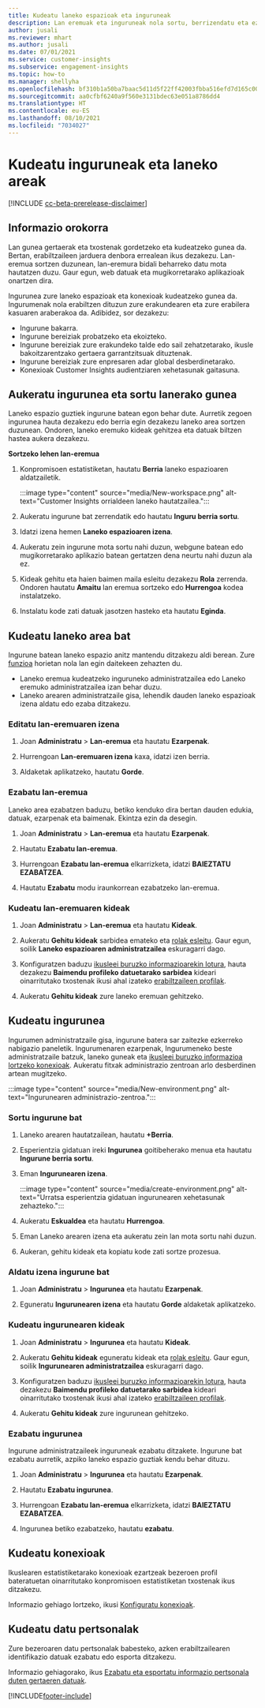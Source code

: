 ```yaml
---
title: Kudeatu laneko espazioak eta inguruneak
description: Lan eremuak eta inguruneak nola sortu, berrizendatu eta ezabatu.
author: jusali
ms.reviewer: mhart
ms.author: jusali
ms.date: 07/01/2021
ms.service: customer-insights
ms.subservice: engagement-insights
ms.topic: how-to
ms.manager: shellyha
ms.openlocfilehash: bf310b1a50ba7baac5d11d5f22ff42003fbba516efd7d165c00b59adc958da2e
ms.sourcegitcommit: aa0cfbf6240a9f560e3131bdec63e051a8786dd4
ms.translationtype: HT
ms.contentlocale: eu-ES
ms.lasthandoff: 08/10/2021
ms.locfileid: "7034027"
---
```

# <a name="manage-environments-and-workspaces"></a>Kudeatu inguruneak eta laneko areak

[!INCLUDE [cc-beta-prerelease-disclaimer](includes/cc-beta-prerelease-disclaimer.md)]

## <a name="overview"></a>Informazio orokorra

Lan gunea gertaerak eta txostenak gordetzeko eta kudeatzeko gunea da. Bertan, erabiltzaileen jarduera denbora errealean ikus dezakezu. Lan-eremua sortzen duzunean, lan-eremura bidali beharreko datu mota hautatzen duzu. Gaur egun, web datuak eta mugikorretarako aplikazioak onartzen dira.

Ingurunea zure laneko espazioak eta konexioak kudeatzeko gunea da. Ingurumenak nola erabiltzen dituzun zure erakundearen eta zure erabilera kasuaren araberakoa da. Adibidez, sor dezakezu:

-   Ingurune bakarra.
-   Ingurune bereiziak probatzeko eta ekoizteko.
-   Ingurune bereiziak zure erakundeko talde edo sail zehatzetarako, ikusle bakoitzarentzako gertaera garrantzitsuak dituztenak.
-   Ingurune bereiziak zure enpresaren adar global desberdinetarako.
-   Konexioak Customer Insights audientziaren xehetasunak gaitasuna.

## <a name="choose-an-environment-and-create-a-workspace"></a>Aukeratu ingurunea eta sortu lanerako gunea 

Laneko espazio guztiek ingurune batean egon behar dute. Aurretik zegoen ingurunea hauta dezakezu edo berria egin dezakezu laneko area sortzen duzunean. Ondoren, laneko eremuko kideak gehitzea eta datuak biltzen hastea aukera dezakezu.

**Sortzeko lehen lan-eremua**

1. Konpromisoen estatistiketan, hautatu **Berria** laneko espazioaren aldatzailetik. 

   :::image type="content" source="media/New-workspace.png" alt-text="Customer Insights orrialdeen laneko hautatzailea.":::

1. Aukeratu ingurune bat zerrendatik edo hautatu **Inguru berria sortu**.

1. Idatzi izena hemen **Laneko espazioaren izena**. 

1. Aukeratu zein ingurune mota sortu nahi duzun, webgune batean edo mugikorretarako aplikazio batean gertatzen dena neurtu nahi duzun ala ez. 

1. Kideak gehitu eta haien baimen maila esleitu dezakezu **Rola** zerrenda. Ondoren hautatu **Amaitu** lan eremua sortzeko edo **Hurrengoa** kodea instalatzeko. 

1. Instalatu kode zati datuak jasotzen hasteko eta hautatu **Eginda**. 

## <a name="manage-a-workspace"></a>Kudeatu laneko area bat

Ingurune batean laneko espazio anitz mantendu ditzakezu aldi berean. Zure [funzioa](user-roles.md) horietan nola lan egin daitekeen zehazten du. 

 - Laneko eremua kudeatzeko inguruneko administratzailea edo Laneko eremuko administratzailea izan behar duzu.
 - Laneko arearen administratzaile gisa, lehendik dauden laneko espazioak izena aldatu edo ezaba ditzakezu. 

### <a name="edit-a-workspace-name"></a>Editatu lan-eremuaren izena

1. Joan **Administratu** > **Lan-eremua** eta hautatu **Ezarpenak**.

1. Hurrengoan **Lan-eremuaren izena** kaxa, idatzi izen berria.

1. Aldaketak aplikatzeko, hautatu **Gorde**.

### <a name="delete-a-workspace"></a>Ezabatu lan-eremua

Laneko area ezabatzen baduzu, betiko kenduko dira bertan dauden edukia, datuak, ezarpenak eta baimenak. Ekintza ezin da desegin.

1. Joan **Administratu** > **Lan-eremua** eta hautatu **Ezarpenak**.

1. Hautatu **Ezabatu lan-eremua**. 

1. Hurrengoan **Ezabatu lan-eremua** elkarrizketa, idatzi **BAIEZTATU EZABATZEA**. 

1. Hautatu **Ezabatu** modu iraunkorrean ezabatzeko lan-eremua.

### <a name="manage-workspace-members"></a>Kudeatu lan-eremuaren kideak

1. Joan **Administratu** > **Lan-eremua** eta hautatu **Kideak**.

1. Aukeratu **Gehitu kideak** sarbidea emateko eta [rolak esleitu](user-roles.md). Gaur egun, soilik **Laneko espazioaren administratzailea** eskuragarri dago.

1. Konfiguratzen baduzu [ikusleei buruzko informazioarekin lotura](configure-connections.md), hauta dezakezu **Baimendu profileko datuetarako sarbidea** kideari oinarritutako txostenak ikusi ahal izateko [erabiltzaileen profilak](profile-reports.md).

1. Aukeratu **Gehitu kideak** zure laneko eremuan gehitzeko.

## <a name="manage-an-environment"></a>Kudeatu ingurunea

Ingurumen administratzaile gisa, ingurune batera sar zaitezke ezkerreko nabigazio paneletik. Ingurumenaren ezarpenak, Ingurumeneko beste administratzaile batzuk, laneko guneak eta [ikusleei buruzko informazioa lortzeko konexioak](configure-connections.md). Aukeratu fitxak administrazio zentroan arlo desberdinen artean mugitzeko.

:::image type="content" source="media/New-environment.png" alt-text="Ingurunearen administrazio-zentroa.":::

### <a name="create-an-environment"></a>Sortu ingurune bat

1. Laneko arearen hautatzailean, hautatu **+Berria**.

1. Esperientzia gidatuan ireki **Ingurunea** goitibeherako menua eta hautatu **Ingurune berria sortu**. 

1. Eman **Ingurunearen izena**.

   :::image type="content" source="media/create-environment.png" alt-text="Urratsa esperientzia gidatuan ingurunearen xehetasunak zehazteko.":::

1. Aukeratu **Eskualdea** eta hautatu **Hurrengoa**. 

1. Eman Laneko arearen izena eta aukeratu zein lan mota sortu nahi duzun. 

1.  Aukeran, gehitu kideak eta kopiatu kode zati sortze prozesua.

### <a name="rename-an-environment"></a>Aldatu izena ingurune bat

1. Joan **Administratu** > **Ingurunea** eta hautatu **Ezarpenak**.

1. Eguneratu **Ingurunearen izena** eta hautatu **Gorde** aldaketak aplikatzeko.

### <a name="manage-environment-members"></a>Kudeatu ingurunearen kideak

1. Joan **Administratu** > **Ingurunea** eta hautatu **Kideak**.

1. Aukeratu **Gehitu kideak** eguneratu kideak eta [rolak esleitu](user-roles.md). Gaur egun, soilik **Ingurunearen administratzailea** eskuragarri dago.

1. Konfiguratzen baduzu [ikusleei buruzko informazioarekin lotura](configure-connections.md), hauta dezakezu **Baimendu profileko datuetarako sarbidea** kideari oinarritutako txostenak ikusi ahal izateko [erabiltzaileen profilak](profile-reports.md).

1. Aukeratu **Gehitu kideak** zure ingurunean gehitzeko.

### <a name="delete-an-environment"></a>Ezabatu ingurunea

Ingurune administratzaileek inguruneak ezabatu ditzakete. Ingurune bat ezabatu aurretik, azpiko laneko espazio guztiak kendu behar dituzu.

1. Joan **Administratu** > **Ingurunea** eta hautatu **Ezarpenak**.

1. Hautatu **Ezabatu ingurunea**. 

1. Hurrengoan **Ezabatu lan-eremua** elkarrizketa, idatzi **BAIEZTATU EZABATZEA**. 

1. Ingurunea betiko ezabatzeko, hautatu **ezabatu**.

## <a name="manage-connections"></a>Kudeatu konexioak

Ikuslearen estatistiketarako konexioak ezartzeak bezeroen profil bateratuetan oinarritutako konpromisoen estatistiketan txostenak ikus ditzakezu. 

Informazio gehiago lortzeko, ikusi [Konfiguratu konexioak](configure-connections.md).

## <a name="manage-personal-data"></a>Kudeatu datu pertsonalak

Zure bezeroaren datu pertsonalak babesteko, azken erabiltzailearen identifikazio datuak ezabatu edo esporta ditzakezu.

Informazio gehiagorako, ikus [Ezabatu eta esportatu informazio pertsonala duten gertaeren datuak](delete-export-personal-data.md).


[!INCLUDE[footer-include](../includes/footer-banner.md)]
